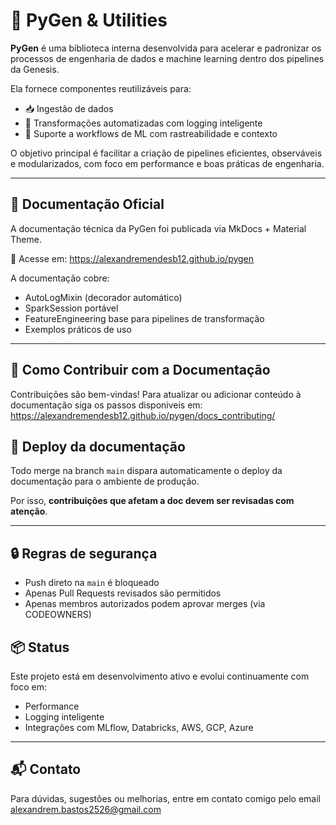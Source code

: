 
# 🧠 PyGen & Utilities

**PyGen** é uma biblioteca interna desenvolvida para acelerar e padronizar os processos de engenharia de dados e machine learning dentro dos pipelines da Genesis.

Ela fornece componentes reutilizáveis para:

- 📥 Ingestão de dados
- 🔄 Transformações automatizadas com logging inteligente
- 🤖 Suporte a workflows de ML com rastreabilidade e contexto

O objetivo principal é facilitar a criação de pipelines eficientes, observáveis e modularizados, com foco em performance e boas práticas de engenharia.

---

## 📄 Documentação Oficial

A documentação técnica da PyGen foi publicada via MkDocs + Material Theme.

🔗 Acesse em:
https://alexandremendesb12.github.io/pygen

A documentação cobre:

- AutoLogMixin (decorador automático)
- SparkSession portável
- FeatureEngineering base para pipelines de transformação
- Exemplos práticos de uso

---


## 🤝 Como Contribuir com a Documentação

Contribuições são bem-vindas! Para atualizar ou adicionar conteúdo à documentação siga os passos disponiveis em: https://alexandremendesb12.github.io/pygen/docs_contributing/

## 🚀 Deploy da documentação

Todo merge na branch `main` dispara automaticamente o deploy da documentação para o ambiente de produção.

Por isso, **contribuições que afetam a doc devem ser revisadas com atenção**.

---

## 🔒 Regras de segurança

- Push direto na `main` é bloqueado
- Apenas Pull Requests revisados são permitidos
- Apenas membros autorizados podem aprovar merges (via CODEOWNERS)

## 📦 Status

Este projeto está em desenvolvimento ativo e evolui continuamente com foco em:

- Performance
- Logging inteligente
- Integrações com MLflow, Databricks, AWS, GCP, Azure

---

## 📬 Contato

Para dúvidas, sugestões ou melhorias, entre em contato comigo pelo email alexandrem.bastos2526@gmail.com
